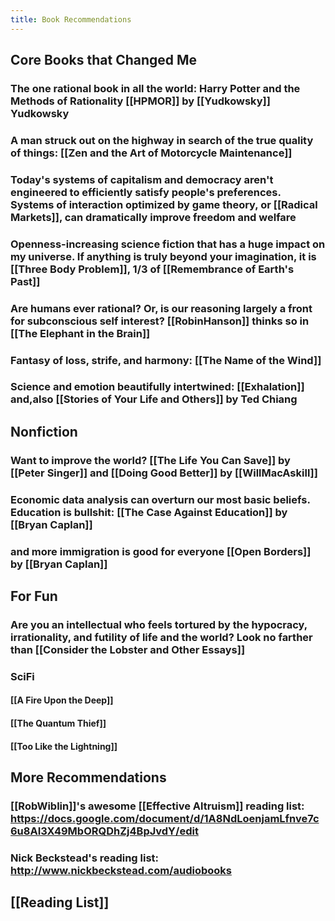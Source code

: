 ```yaml
---
title: Book Recommendations
---
```


## Core Books that Changed Me
### The one rational book in all the world: Harry Potter and the Methods of Rationality [[HPMOR]] by [[Yudkowsky]] Yudkowsky

### A man struck out on the highway in search of the true quality of things: [[Zen and the Art of Motorcycle Maintenance]]
### Today's systems of capitalism and democracy aren't engineered to efficiently satisfy people's preferences. Systems of interaction optimized by game theory, or [[Radical Markets]], can dramatically improve freedom and welfare

### Openness-increasing science fiction that has a huge impact on my universe. If  anything is truly beyond your imagination, it is [[Three Body Problem]], 1/3 of [[Remembrance of Earth's Past]]

### Are humans ever rational? Or, is our reasoning largely a front for subconscious self interest? [[RobinHanson]] thinks so in [[The Elephant in the Brain]]

### Fantasy of loss, strife, and harmony: [[The Name of the Wind]]

### Science and emotion beautifully intertwined: [[Exhalation]] and,also [[Stories of Your Life and Others]] by Ted Chiang

## Nonfiction
### Want to improve the world? [[The Life You Can Save]] by [[Peter Singer]] and [[Doing Good Better]] by [[WillMacAskill]]

### Economic data analysis can overturn our most basic beliefs. Education is bullshit: [[The Case Against Education]] by [[Bryan Caplan]]

### and more immigration is good for everyone [[Open Borders]] by [[Bryan Caplan]]

## For Fun
### Are you an intellectual who feels tortured by the hypocracy, irrationality, and futility of life and the world? Look no farther than [[Consider the Lobster and Other Essays]]

### SciFi
#### [[A Fire Upon the Deep]]

#### [[The Quantum Thief]]

#### [[Too Like the Lightning]]

## More Recommendations
### [[RobWiblin]]'s awesome [[Effective Altruism]] reading list: https://docs.google.com/document/d/1A8NdLoenjamLfnve7c6u8AI3X49MbORQDhZj4BpJvdY/edit

### Nick Beckstead's reading list: http://www.nickbeckstead.com/audiobooks

## [[Reading List]]
